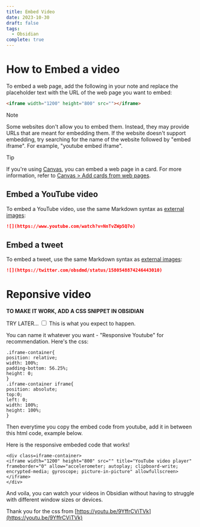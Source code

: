 ```yaml
---
title: Embed Video
date: 2023-10-30
draft: false
tags:
  - Obsidian
complete: true
---
```

# How to Embed a video

To embed a web page, add the following in your note and replace the placeholder text with the URL of the web page you want to embed:

```html
<iframe width="1200" height="800" src=""></iframe>
```

Note

Some websites don't allow you to embed them. Instead, they may provide URLs that are meant for embedding them. If the website doesn't support embedding, try searching for the name of the website followed by "embed iframe". For example, "youtube embed iframe".

Tip

If you're using [Canvas](https://help.obsidian.md/Plugins/Canvas), you can embed a web page in a card. For more information, refer to [Canvas > Add cards from web pages](https://help.obsidian.md/Plugins/Canvas#Add%20cards%20from%20web%20pages).

## Embed a YouTube video

To embed a YouTube video, use the same Markdown syntax as [external images](https://help.obsidian.md/Editing+and+formatting/Basic+formatting+syntax#External%20images):

```md
![](https://www.youtube.com/watch?v=NnTvZWp5Q7o)
```

## Embed a tweet

To embed a tweet, use the same Markdown syntax as [external images](https://help.obsidian.md/Editing+and+formatting/Basic+formatting+syntax#External%20images):

```md
![](https://twitter.com/obsdmd/status/1580548874246443010)
```



# Reponsive video

**TO MAKE IT WORK, ADD A CSS SNIPPET IN OBSIDIAN**

<label class="ob-comment" title="Test for comment" style=""> TRY LATER… <input type="checkbox"> <span style=""> This is what you expect to happen. </span></label> 

You can name it whatever you want - "Responsive Youtube" for recommendation. Here's the css:

```
.iframe-container{
position: relative;
width: 100%;
padding-bottom: 56.25%;
height: 0;
}
.iframe-container iframe{
position: absolute;
top:0;
left: 0;
width: 100%;
height: 100%;
}
```

Then everytime you copy the embed code from youtube, add it in between this html code, example below.

<div class=iframe-container>

</div>

Here is the responsive embeded code that works!

```
<div class=iframe-container>
<iframe width="1200" height="800" src="" title="YouTube video player" frameborder="0" allow="accelerometer; autoplay; clipboard-write; encrypted-media; gyroscope; picture-in-picture" allowfullscreen></iframe>
</div>
```

And voila, you can watch your videos in Obsidian without having to struggle with different window sizes or devices.

Thank you for the css from [https://youtu.be/9YffrCViTVk](https://youtu.be/9YffrCViTVk)